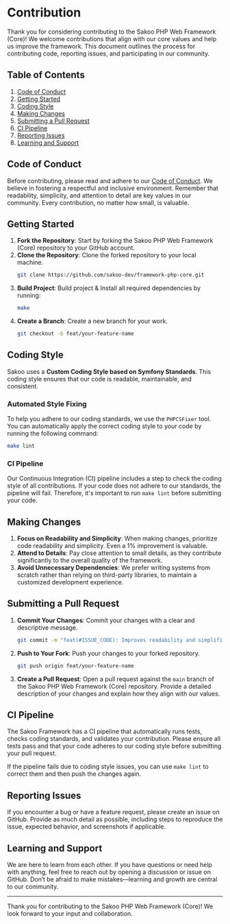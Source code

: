 # Contribution

Thank you for considering contributing to the Sakoo PHP Web Framework (Core)! We welcome contributions that align with our core values and help us improve the framework. This document outlines the process for contributing code, reporting issues, and participating in our community.

## Table of Contents

1. [Code of Conduct](#code-of-conduct)
2. [Getting Started](#getting-started)
3. [Coding Style](#coding-style)
4. [Making Changes](#making-changes)
5. [Submitting a Pull Request](#submitting-a-pull-request)
6. [CI Pipeline](#ci-pipeline)
7. [Reporting Issues](#reporting-issues)
8. [Learning and Support](#learning-and-support)

## Code of Conduct

Before contributing, please read and adhere to our [Code of Conduct](CODE_OF_CONDUCT.md). We believe in fostering a respectful and inclusive environment. Remember that readability, simplicity, and attention to detail are key values in our community. Every contribution, no matter how small, is
valuable.

## Getting Started

1. **Fork the Repository**: Start by forking the Sakoo PHP Web Framework (Core) repository to your GitHub account.
2. **Clone the Repository**: Clone the forked repository to your local machine.
   ```bash
   git clone https://github.com/sakoo-dev/framework-php-core.git
   ```
3. **Build Project**: Build project & Install all required dependencies by running:
   ```bash
   make
   ```
4. **Create a Branch**: Create a new branch for your work.
   ```bash
   git checkout -b feat/your-feature-name
   ```

## Coding Style

Sakoo uses a **Custom Coding Style based on Symfony Standards**. This coding style ensures that our code is readable, maintainable, and consistent.

### Automated Style Fixing

To help you adhere to our coding standards, we use the `PHPCSFixer` tool. You can automatically apply the correct coding style to your code by running the following command:

```bash
make lint
```

### CI Pipeline

Our Continuous Integration (CI) pipeline includes a step to check the coding style of all contributions. If your code does not adhere to our standards, the pipeline will fail. Therefore, it's important to run `make lint` before submitting your code.

## Making Changes

1. **Focus on Readability and Simplicity**: When making changes, prioritize code readability and simplicity. Even a 1% improvement is valuable.
2. **Attend to Details**: Pay close attention to small details, as they contribute significantly to the overall quality of the framework.
3. **Avoid Unnecessary Dependencies**: We prefer writing systems from scratch rather than relying on third-party libraries, to maintain a customized development experience.

## Submitting a Pull Request

1. **Commit Your Changes**: Commit your changes with a clear and descriptive message.
   ```bash
   git commit -m "feat(#ISSUE_CODE): Improves readability and simplifies code structure"
   ```
2. **Push to Your Fork**: Push your changes to your forked repository.
   ```bash
   git push origin feat/your-feature-name
   ```
3. **Create a Pull Request**: Open a pull request against the `main` branch of the Sakoo PHP Web Framework (Core) repository. Provide a detailed description of your changes and explain how they align with our values.

## CI Pipeline

The Sakoo Framework has a CI pipeline that automatically runs tests, checks coding standards, and validates your contribution. Please ensure all tests pass and that your code adheres to our coding style before submitting your pull request.

If the pipeline fails due to coding style issues, you can use `make lint` to correct them and then push the changes again.

## Reporting Issues

If you encounter a bug or have a feature request, please create an issue on GitHub. Provide as much detail as possible, including steps to reproduce the issue, expected behavior, and screenshots if applicable.

## Learning and Support

We are here to learn from each other. If you have questions or need help with anything, feel free to reach out by opening a discussion or issue on GitHub. Don’t be afraid to make mistakes—learning and growth are central to our community.

---

Thank you for contributing to the Sakoo PHP Web Framework (Core)! We look forward to your input and collaboration.
